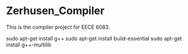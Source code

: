 Zerhusen_Compiler
=================

This is the compiler project for EECE 6083.

sudo apt-get install g++
sudo apt-get install build-essential
sudo apt-get install g++-multilib
